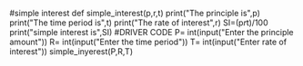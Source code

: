 #simple interest
def simple_interest(p,r,t)
print("The principle is",p)
print("The time period is",t)
print("The rate of interest",r)
SI=(p*r*t)/100
print("simple interest is",SI)
#DRIVER CODE
P= int(input("Enter the principle amount"))
R= int(input("Enter the time period"))
T= int(input("Enter rate of interest"))
simple_inyerest(P,R,T)
